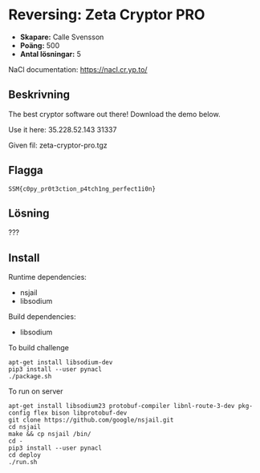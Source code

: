 # Reversing: Zeta Cryptor PRO

- **Skapare:** Calle Svensson
- **Poäng:** 500
- **Antal lösningar:** 5

NaCl documentation: https://nacl.cr.yp.to/

## Beskrivning

The best cryptor software out there! Download the demo below.

Use it here: 35.228.52.143 31337

Given fil: zeta-cryptor-pro.tgz

## Flagga

`SSM{c0py_pr0t3ction_p4tch1ng_perfect1i0n}`

## Lösning

???

## Install

Runtime dependencies:
* nsjail
* libsodium

Build dependencies:
* libsodium

To build challenge
```
apt-get install libsodium-dev
pip3 install --user pynacl
./package.sh
```

To run on server
```
apt-get install libsodium23 protobuf-compiler libnl-route-3-dev pkg-config flex bison libprotobuf-dev
git clone https://github.com/google/nsjail.git
cd nsjail
make && cp nsjail /bin/
cd -
pip3 install --user pynacl
cd deploy
./run.sh
```
